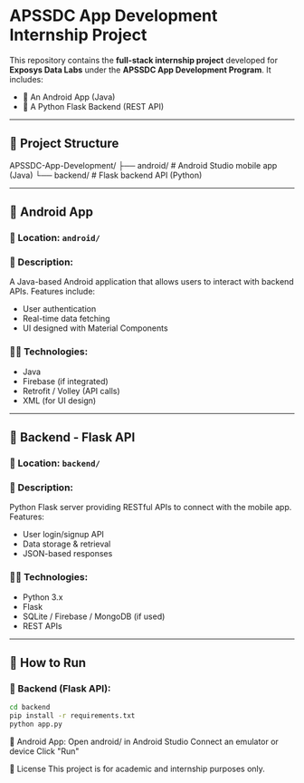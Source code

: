 # APSSDC App Development Internship Project

This repository contains the **full-stack internship project** developed for **Exposys Data Labs** under the **APSSDC App Development Program**. It includes:

- 📱 An Android App (Java)
- 🔧 A Python Flask Backend (REST API)

---

## 📁 Project Structure
APSSDC-App-Development/
├── android/ # Android Studio mobile app (Java)
└── backend/ # Flask backend API (Python)

---

## 📱 Android App

### 📍 Location: `android/`

### 📌 Description:
A Java-based Android application that allows users to interact with backend APIs. Features include:
- User authentication
- Real-time data fetching
- UI designed with Material Components

### 🧑‍💻 Technologies:
- Java
- Firebase (if integrated)
- Retrofit / Volley (API calls)
- XML (for UI design)

---

## 🔧 Backend - Flask API

### 📍 Location: `backend/`

### 📌 Description:
Python Flask server providing RESTful APIs to connect with the mobile app. Features:
- User login/signup API
- Data storage & retrieval
- JSON-based responses

### 🧑‍💻 Technologies:
- Python 3.x
- Flask
- SQLite / Firebase / MongoDB (if used)
- REST APIs

---

## 🚀 How to Run

### 🧪 Backend (Flask API):
```bash
cd backend
pip install -r requirements.txt
python app.py
```
📱 Android App:
Open android/ in Android Studio
Connect an emulator or device
Click "Run"

📄 License
This project is for academic and internship purposes only.
